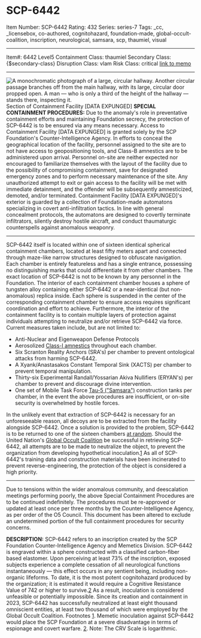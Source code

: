 # SCP-6442
Item Number: SCP-6442
Rating: 432
Series: series-7
Tags: _cc, _licensebox, co-authored, cognitohazard, foundation-made, global-occult-coalition, inscription, neurological, samsara, scp, thaumiel, visual

---

Item#: 6442
Level5
Containment Class:
thaumiel
Secondary Class:
{$secondary-class}
Disruption Class:
vlam
Risk Class:
critical
[link to memo](/classification-committee-memo)  

* * *
![A monochromatic photograph of a large, circular hallway. Another circular passage branches off from the main hallway, with its large, circular door propped open. A man — who is only a third of the height of the hallway — stands there, inspecting it.](https://scp-wiki.wdfiles.com/local--files/scp-6442/scp-6442.jpg)
Section of Containment Facility [DATA EXPUNGED]
**SPECIAL CONTAINMENT PROCEDURES:** Due to the anomaly's role in preventative containment efforts and maintaining Foundation secrecy, the protection of SCP-6442 is to be ensured via any means necessary.
Access to Containment Facility [DATA EXPUNGED] is granted solely by the SCP Foundation's Counter-Intelligence Agency. In efforts to conceal the geographical location of the facility, personnel assigned to the site are to not have access to geopositioning tools, and Class-B amnestics are to be administered upon arrival. Personnel on-site are neither expected nor encouraged to familiarize themselves with the layout of the facility due to the possibility of compromising containment, save for designated emergency zones and to perform necessary maintenance of the site.
Any unauthorized attempt to exit or gain access to the facility will be met with immediate detainment, and the offender will be subsequently amnesticized, demoted, and/or terminated.
Containment Facility [DATA EXPUNGED]'s exterior is guarded by a collection of Foundation-made automatons specializing in covert anti-infiltration tactics. In line with general concealment protocols, the automatons are designed to covertly terminate infiltrators, silently destroy hostile aircraft, and conduct thaumaturgic counterspells against anomalous weaponry.
* * *
SCP-6442 itself is located within one of sixteen identical spherical containment chambers, located at least fifty meters apart and connected through maze-like narrow structures designed to obfuscate navigation. Each chamber is entirely featureless and has a single entrance, possessing no distinguishing marks that could differentiate it from other chambers. The exact location of SCP-6442 is not to be known by any personnel in the Foundation.
The interior of each containment chamber houses a sphere of tungsten alloy containing either SCP-6442 or a near-identical (but non-anomalous) replica inside. Each sphere is suspended in the center of the corresponding containment chamber to ensure access requires significant coordination and effort to achieve. Furthermore, the interior of the containment facility is to contain multiple layers of protection against individuals attempting to neutralize and/or retrieve SCP-6442 via force. Current measures taken include, but are not limited to:
  * Anti-Nuclear and Eigenweapon Defense Protocols
  * Aerosolized [Class-I amnestics](/updated-amnestics-guide) throughout each chamber.
  * Six Scranton Reality Anchors (SRA's) per chamber to prevent ontological attacks from harming SCP-6442.
  * A Xyank/Anastasakos Constant Temporal Sink (XACTS) per chamber to prevent temporal manipulation.
  * Thirty-six Experimental Randall/Yossarian Akiva Nullifiers (ERYAN's) per chamber to prevent and discourage divine intervention.
  * One set of Mobile Task Force [Tau-5 ("Samsara")](/task-forces#tau-5) construction tanks per chamber, in the event the above procedures are insufficient, or on-site security is overwhelmed by hostile forces.

In the unlikely event that extraction of SCP-6442 is necessary for an unforeseeable reason, all decoys are to be extracted from the facility alongside SCP-6442. Once a solution is provided to the problem, SCP-6442 is to be returned to one of the sixteen chambers [at random](/scp-4559).
Should the United Nation's [Global Occult Coalition](/goc-hub-page) be successful in retrieving SCP-6442, all attempts are to be made to neutralize the object, to prevent the organization from developing hypothetical inoculation.[1](javascript:;) As all of SCP-6442's training data and construction materials have been incinerated to prevent reverse-engineering, the protection of the object is considered a high priority.
* * *
Due to tensions within the wider anomalous community, and deescalation meetings performing poorly, the above Special Containment Procedures are to be continued indefinitely. The procedures must be re-approved or updated at least once per three months by the Counter-Intelligence Agency, as per order of the O5 Council.
This document has been altered to exclude an undetermined portion of the full containment procedures for security concerns.
  

**DESCRIPTION:** SCP-6442 refers to an inscription created by the SCP Foundation Counter-Intelligence Agency and Memetics Division. SCP-6442 is engraved within a sphere constructed with a classified carbon-fiber based elastomer.
Upon perceiving at least 73% of the inscription, exposed subjects experience a complete cessation of all neurological functions instantaneously — this effect occurs in any sentient being, including non-organic lifeforms. To date, it is the most potent cognitohazard produced by the organization; it is estimated it would require a Cognitive Resistance Value of 742 or higher to survive.[2](javascript:;) As a result, inoculation is considered unfeasible or potentially impossible.
Since its creation and containment in 2023, SCP-6442 has successfully neutralized at least eight thousand omniscient entities, at least two thousand of which were employed by the Global Occult Coalition.
Footnotes
[1](javascript:;). Memetic inoculation against SCP-6442 would place the SCP Foundation at a severe disadvantage in terms of espionage and covert warfare.
[2](javascript:;). Note: The CRV Scale is logarithmic.